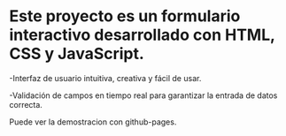 # Este proyecto es un formulario interactivo desarrollado con HTML, CSS y JavaScript.

-Interfaz de usuario intuitiva, creativa y fácil de usar.

-Validación de campos en tiempo real para garantizar la entrada de datos correcta.

Puede ver la demostracion con github-pages.